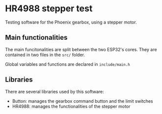# HR4988 stepper test

Testing software for the Phoenix gearbox, using a stepper motor.

## Main functionalities

The main funcitonalities are split between the two ESP32's cores. They are
contained in two files in the ``src/`` folder.

Global variables and functions are declared in ``include/main.h``

## Libraries

There are several libraries used by this software:
- Button: manages the gearbox command button and the limit switches
- HR4988: manages the functionalities of the stepper motor